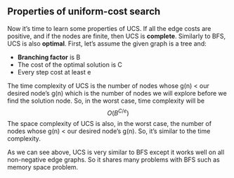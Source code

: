 ## Properties of uniform-cost search

Now it’s time to learn some properties of UCS.
If all the edge costs are positive, and if the nodes are finite, then UCS is **complete**. Similarly to BFS, UCS is also **optimal**. First, let’s assume the given graph is a tree and:
* **Branching factor** is B
* The cost of the optimal solution is C
* Every step cost at least e


The time complexity of UCS is the number of nodes whose g(n) < our desired node’s g(n) which is the number of nodes we will explore before we find the solution node. So, in the worst case, time complexity will be $$O(B^{C/e})$$
The space complexity of UCS is also, in the worst case, the number of nodes whose g(n) < our desired node’s g(n). So, it’s similar to the time complexity.


As we can see above, UCS is very similar to BFS except it works well on all non-negative edge graphs. So it shares many problems with BFS such as memory space problem.